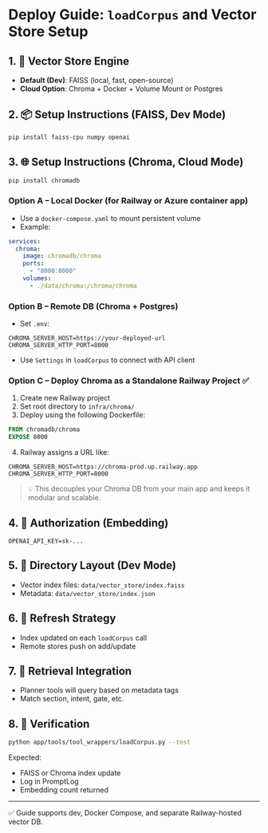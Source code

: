 # Deploy Guide: `loadCorpus` and Vector Store Setup

## 1. 🧠 Vector Store Engine
- **Default (Dev)**: FAISS (local, fast, open-source)
- **Cloud Option**: Chroma + Docker + Volume Mount or Postgres

## 2. 📦 Setup Instructions (FAISS, Dev Mode)
```bash
pip install faiss-cpu numpy openai
```

## 3. 🌐 Setup Instructions (Chroma, Cloud Mode)
```bash
pip install chromadb
```

### Option A – Local Docker (for Railway or Azure container app)
- Use a `docker-compose.yaml` to mount persistent volume
- Example:
```yaml
services:
  chroma:
    image: chromadb/chroma
    ports:
      - "8000:8000"
    volumes:
      - ./data/chroma:/chroma/chroma
```

### Option B – Remote DB (Chroma + Postgres)
- Set `.env`:
```env
CHROMA_SERVER_HOST=https://your-deployed-url
CHROMA_SERVER_HTTP_PORT=8000
```
- Use `Settings` in `loadCorpus` to connect with API client

### Option C – **Deploy Chroma as a Standalone Railway Project** ✅
1. Create new Railway project
2. Set root directory to `infra/chroma/`
3. Deploy using the following Dockerfile:
```dockerfile
FROM chromadb/chroma
EXPOSE 8000
```
4. Railway assigns a URL like:
```env
CHROMA_SERVER_HOST=https://chroma-prod.up.railway.app
CHROMA_SERVER_HTTP_PORT=8000
```

> 💡 This decouples your Chroma DB from your main app and keeps it modular and scalable.

## 4. 🔐 Authorization (Embedding)
```env
OPENAI_API_KEY=sk-...
```

## 5. 📁 Directory Layout (Dev Mode)
- Vector index files: `data/vector_store/index.faiss`
- Metadata: `data/vector_store/index.json`

## 6. 🔄 Refresh Strategy
- Index updated on each `loadCorpus` call
- Remote stores push on add/update

## 7. 🔎 Retrieval Integration
- Planner tools will query based on metadata tags
- Match section, intent, gate, etc.

## 8. 🧪 Verification
```bash
python app/tools/tool_wrappers/loadCorpus.py --test
```
Expected:
- FAISS or Chroma index update
- Log in PromptLog
- Embedding count returned

---
✅ Guide supports dev, Docker Compose, and separate Railway-hosted vector DB.